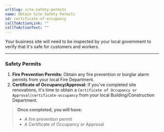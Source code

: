 ```yaml
---
urlSlug: site-safety-permits
name: Obtain Site Safety Permits
id: certificate-of-occupancy
callToActionLink: ""
callToActionText: ""
---
```


Your business site will need to be inspected by your local government to verify that it's safe for customers and workers.

---
### Safety Permits 

1. **Fire Prevention Permits:** Obtain any fire prevention or burglar alarm permits from your local Fire Department.
2. **Certificate of Occupancy/Approval:** If you've completed site renovations, it's time to obtain a `Certificate of Occupancy or Approval|certificate-occupancy` from your local Building/Construction Department.

>**Once completed, you will have:**
>
>- A fire prevention permit
>- A Certificate of Occupancy or Approval
